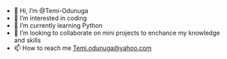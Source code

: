 - 👋 Hi, I’m @Temi-Odunuga
- 👀 I’m interested in coding
- 🌱 I’m currently learning Python
- 💞️ I’m looking to collaborate on mini projects to enchance my knowledge and skills
- 📫 How to reach me Temi.odunuga@yahoo.com

<!---
Temi-Odunuga/Temi-Odunuga is a ✨ special ✨ repository because its `README.md` (this file) appears on your GitHub profile.
You can click the Preview link to take a look at your changes.
--->
